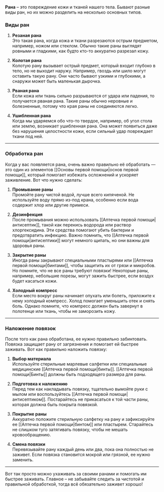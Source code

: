 **Рана** – это повреждение кожи и тканей нашего тела. Бывают разные виды ран, но их можно разделить на несколько основных типов.

### Виды ран

1. **Резаная рана**  
    Это такая рана, когда кожа и ткани разрезаются острым предметом, например, ножом или стеклом. Обычно такие раны выглядят ровными и гладкими, как будто кто-то аккуратно разрезал кожу.
    
2. **Колотая рана**  
    Колотую рану вызывает острый предмет, который входит глубоко в тело, но не выходит наружу. Например, гвоздь или шило могут оставить такую рану. Они часто бывают узкими и глубокими, а снаружи может быть маленькая дырочка.
    
3. **Рваная рана**  
    Если кожа или ткань сильно разрываются от удара или падения, то получается рваная рана. Такие раны обычно неровные и болезненные, потому что края раны не соединяются легко.
    
4. **Ушибленная рана**  
    Когда мы ударяемся обо что-то твердое, например, об угол стола или землю, возникает ушибленная рана. Она может появиться даже без нарушения целостности кожи, если сильный удар повреждает ткани под ней.
    

---

### Обработка ран

Когда у вас появляется рана, очень важно правильно её обработать — это один из элементов [[Основы первой помощи|основ первой помощи]], который помогает избежать осложнений и ускоряет заживление. Вот что нужно сделать:

1. **Промывание раны**  
    Промойте рану чистой водой, лучше всего кипяченой. Не используйте воду прямо из-под крана, особенно если вода содержит хлор или другие примеси.
    
2. **Дезинфекция**  
    После промывания можно использовать [[Аптечка первой помощи|антисептик]], такой как перекись водорода или раствор хлоргексидина. Эти средства помогают убить бактерии и предотвратить инфекцию. Важно помнить, что [[Аптечка первой помощи|антисептики]] могут немного щипать, но они важны для здоровья раны.
    
3. **Закрытие раны**  
    Иногда раны закрывают специальными пластырями или [[Аптечка первой помощи|бинтами]], чтобы защитить их от грязи и микробов. Но помните, что не все раны требуют повязки! Некоторые раны, например, небольшие порезы, могут зажить быстрее, если воздух будет касаться кожи.
    
4. **Холодный компресс**  
    Если место вокруг раны начинает опухать или болеть, приложите к нему холодный компресс. Холод помогает уменьшить отек и снять боль. Однако помните, что компресс должен быть завернут в полотенце или ткань, чтобы не заморозить кожу.
    

---

### Наложение повязок

После того как рана обработана, ее нужно правильно забинтовать. Повязка защищает рану от загрязнения и помогает ей быстрее заживать. Вот как правильно наложить повязку:

1. **Выбор материала**  
    Используйте стерильные марлевые салфетки или специальные медицинские [[Аптечка первой помощи|бинты]]. [[Аптечка первой помощи|Бинты]] должны быть подходящего размера для раны.
    
2. **Подготовка к наложению**  
    Перед тем как накладывать повязку, тщательно вымойте руки с мылом или воспользуйтесь [[Аптечка первой помощи|антисептиком]]. Постарайтесь не прикасаться к той части раны, которая должна быть покрыта повязкой.
    
3. **Покрытие раны**  
    Аккуратно положите стерильную салфетку на рану и зафиксируйте ее [[Аптечка первой помощи|бинтом]] или пластырем. Старайтесь не слишком туго затягивать повязку, чтобы не мешать кровообращению.
    
4. **Смена повязки**  
    Перевязывайте рану каждый день или два, пока она полностью не заживет. Если повязка становится мокрой или грязной, ее нужно заменить.
    

---

Вот так просто можно ухаживать за своими ранами и помогать им быстрее заживать. Главное – не забывайте следить за чистотой и правильной обработкой, тогда всё обязательно заживет хорошо!